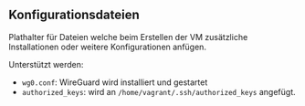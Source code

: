 Konfigurationsdateien
---------------------

Plathalter für Dateien welche beim Erstellen der VM zusätzliche Installationen oder weitere Konfigurationen anfügen.

Unterstützt werden:
* `wg0.conf`: WireGuard wird installiert und gestartet
* `authorized_keys`: wird an `/home/vagrant/.ssh/authorized_keys` angefügt. 